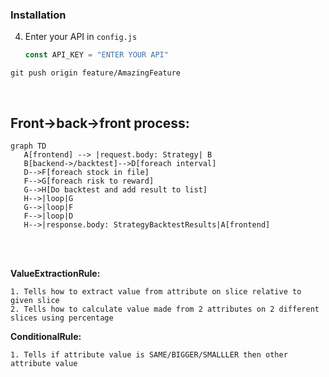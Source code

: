 ### Installation

4. Enter your API in `config.js`
   ```js
   const API_KEY = "ENTER YOUR API"
   ```

`git push origin feature/AmazingFeature`

<br>
<h2>Front->back->front process:</h2>

```mermaid
graph TD
   A[frontend] --> |request.body: Strategy| B
   B[backend->/backtest]-->D[foreach interval]
   D-->F[foreach stock in file]
   F-->G[foreach risk to reward]
   G-->H[Do backtest and add result to list]
   H-->|loop|G
   G-->|loop|F
   F-->|loop|D
   H-->|response.body: StrategyBacktestResults|A[frontend]

```

<br><br>

<b>ValueExtractionRule:</b>

```
1. Tells how to extract value from attribute on slice relative to given slice
2. Tells how to calculate value made from 2 attributes on 2 different slices using percentage
```

<b>ConditionalRule:</b>

```
1. Tells if attribute value is SAME/BIGGER/SMALLLER then other attribute value
```
